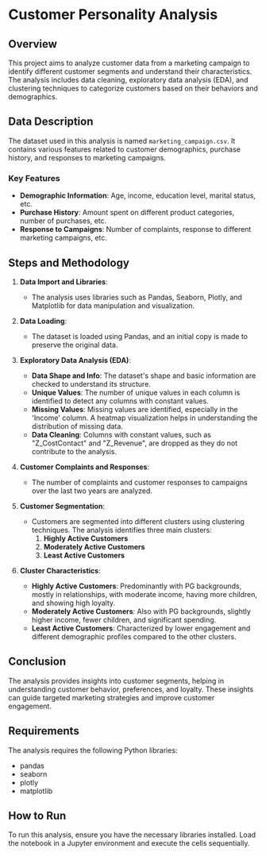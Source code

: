 # Customer Personality Analysis

## Overview

This project aims to analyze customer data from a marketing campaign to identify different customer segments and understand their characteristics. The analysis includes data cleaning, exploratory data analysis (EDA), and clustering techniques to categorize customers based on their behaviors and demographics.

## Data Description

The dataset used in this analysis is named `marketing_campaign.csv`. It contains various features related to customer demographics, purchase history, and responses to marketing campaigns.

### Key Features
- **Demographic Information**: Age, income, education level, marital status, etc.
- **Purchase History**: Amount spent on different product categories, number of purchases, etc.
- **Response to Campaigns**: Number of complaints, response to different marketing campaigns, etc.

## Steps and Methodology

1. **Data Import and Libraries**: 
   - The analysis uses libraries such as Pandas, Seaborn, Plotly, and Matplotlib for data manipulation and visualization.

2. **Data Loading**: 
   - The dataset is loaded using Pandas, and an initial copy is made to preserve the original data.

3. **Exploratory Data Analysis (EDA)**:
    - **Data Shape and Info**: The dataset's shape and basic information are checked to understand its structure.
    - **Unique Values**: The number of unique values in each column is identified to detect any columns with constant values.
    - **Missing Values**: Missing values are identified, especially in the 'Income' column. A heatmap visualization helps in understanding the distribution of missing data.
    - **Data Cleaning**: Columns with constant values, such as "Z_CostContact" and "Z_Revenue", are dropped as they do not contribute to the analysis.

4. **Customer Complaints and Responses**:
    - The number of complaints and customer responses to campaigns over the last two years are analyzed.

5. **Customer Segmentation**:
    - Customers are segmented into different clusters using clustering techniques. The analysis identifies three main clusters:
        1. **Highly Active Customers**
        2. **Moderately Active Customers**
        3. **Least Active Customers**

6. **Cluster Characteristics**:
    - **Highly Active Customers**: Predominantly with PG backgrounds, mostly in relationships, with moderate income, having more children, and showing high loyalty.
    - **Moderately Active Customers**: Also with PG backgrounds, slightly higher income, fewer children, and significant spending.
    - **Least Active Customers**: Characterized by lower engagement and different demographic profiles compared to the other clusters.

## Conclusion

The analysis provides insights into customer segments, helping in understanding customer behavior, preferences, and loyalty. These insights can guide targeted marketing strategies and improve customer engagement.

## Requirements

The analysis requires the following Python libraries:
- pandas
- seaborn
- plotly
- matplotlib

## How to Run

To run this analysis, ensure you have the necessary libraries installed. Load the notebook in a Jupyter environment and execute the cells sequentially.
